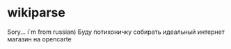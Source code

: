 # wikiparse
Sory... i`m from russian) Буду потихоничку собирать идеальный интернет магазин на opencarte
